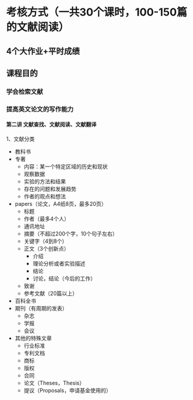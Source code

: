 # 考核方式（一共30个课时，100-150篇的文献阅读）
## 4个大作业+平时成绩
## 课程目的
### 学会检索文献
### 提高英文论文的写作能力

#### 第二讲 文献查找、文献阅读、文献翻译

1、文献分类

- 教科书
- 专著
  - 内容：某一个特定区域的历史和现状
  - 观察数据
  - 实验的方法和结果
  - 存在的问题和发展趋势
  - 作者的观点和想法
- papers（论文，A4纸8页，最多20页）
  - 标题
  - 作者（最多4个人）
  - 通讯地址
  - 摘要（不超过200个字，10个句子左右）
  - 关键字（4到8个）
  - 正文（3个创新点）
    - 介绍
    - 理论分析或者实验描述
    - 结论
    - 讨论，结论（今后的工作）
  - 致谢
  - 参考文献（20篇以上）
- 百科全书
- 期刊（有周期的发表）
  - 杂志
  - 学报
  - 会议
- 其他的特殊文章
  - 行业标准
  - 专利文档
  - 商标
  - 版权
  - 合同
  - 论文（Theses，Thesis）
  - 提议（Proposals，申请基金使用的）


